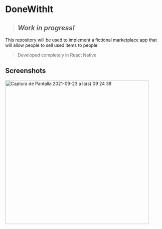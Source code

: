 # DoneWithIt

> ## _Work in progress!_

This repository will be used to implement a fictional marketplace app that will allow people to sell used items to people 

> Developed completely in React Native

## Screenshots

<img width="457" alt="Captura de Pantalla 2021-09-23 a la(s) 09 24 38" src="https://user-images.githubusercontent.com/31729899/134506209-8553ab6d-e608-4733-aae9-6fd59f88a60f.png">
